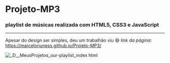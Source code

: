 # Projeto-MP3
### playlist de músicas realizada com HTML5, CSS3 e JavaScript
***
Apesar do design ser simples, deu um trabalhão viu 😅
*link da página*: https://marcelonuness.github.io/Projeto-MP3/

![_D__MeusProjetos_our-playlist_index html](https://user-images.githubusercontent.com/104375874/166805033-e2f6e1ce-2da4-4467-a753-527a6553b98d.png)
